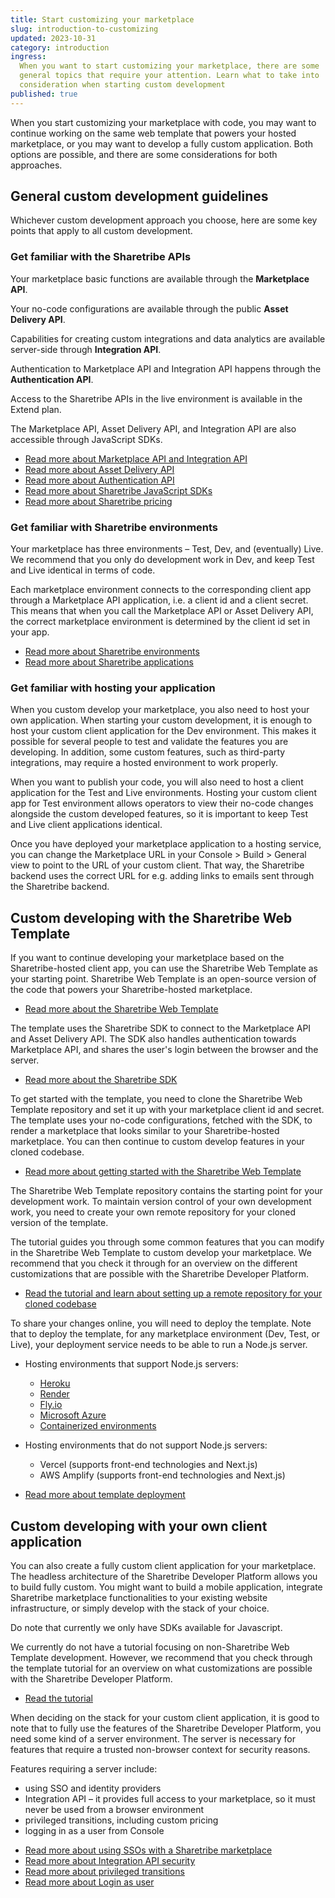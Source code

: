 ```yaml
---
title: Start customizing your marketplace
slug: introduction-to-customizing
updated: 2023-10-31
category: introduction
ingress:
  When you want to start customizing your marketplace, there are some
  general topics that require your attention. Learn what to take into
  consideration when starting custom development
published: true
---
```


When you start customizing your marketplace with code, you may want to
continue working on the same web template that powers your hosted
marketplace, or you may want to develop a fully custom application. Both
options are possible, and there are some considerations for both
approaches.

## General custom development guidelines

Whichever custom development approach you choose, here are some key
points that apply to all custom development.

### Get familiar with the Sharetribe APIs

Your marketplace basic functions are available through the **Marketplace
API**.

Your no-code configurations are available through the public **Asset
Delivery API**.

Capabilities for creating custom integrations and data analytics are
available server-side through **Integration API**.

Authentication to Marketplace API and Integration API happens through
the **Authentication API**.

Access to the Sharetribe APIs in the live environment is available in
the Extend plan.

The Marketplace API, Asset Delivery API, and Integration API are also
accessible through JavaScript SDKs.

- [Read more about Marketplace API and Integration API](/concepts/marketplace-api-integration-api/)
- [Read more about Asset Delivery API](/references/assets/)
- [Read more about Authentication API](/concepts/authentication-api/)
- [Read more about Sharetribe JavaScript SDKs](/concepts/js-sdk/)
- [Read more about Sharetribe pricing](https://www.sharetribe.com/pricing/)

### Get familiar with Sharetribe environments

Your marketplace has three environments – Test, Dev, and (eventually)
Live. We recommend that you only do development work in Dev, and keep
Test and Live identical in terms of code.

Each marketplace environment connects to the corresponding client app
through a Marketplace API application, i.e. a client id and a client
secret. This means that when you call the Marketplace API or Asset
Delivery API, the correct marketplace environment is determined by the
client id set in your app.

- [Read more about Sharetribe environments](/concepts/sharetribe-environments/)
- [Read more about Sharetribe applications](/concepts/applications/)

### Get familiar with hosting your application

When you custom develop your marketplace, you also need to host your own
application. When starting your custom development, it is enough to host
your custom client application for the Dev environment. This makes it
possible for several people to test and validate the features you are
developing. In addition, some custom features, such as third-party
integrations, may require a hosted environment to work properly.

When you want to publish your code, you will also need to host a client
application for the Test and Live environments. Hosting your custom
client app for Test environment allows operators to view their no-code
changes alongside the custom developed features, so it is important to
keep Test and Live client applications identical.

Once you have deployed your marketplace application to a hosting
service, you can change the Marketplace URL in your Console > Build >
General view to point to the URL of your custom client. That way, the
Sharetribe backend uses the correct URL for e.g. adding links to emails
sent through the Sharetribe backend.

## Custom developing with the Sharetribe Web Template

If you want to continue developing your marketplace based on the
Sharetribe-hosted client app, you can use the Sharetribe Web Template as
your starting point. Sharetribe Web Template is an open-source version
of the code that powers your Sharetribe-hosted marketplace.

- [Read more about the Sharetribe Web Template](/template/sharetribe-web-template/)

The template uses the Sharetribe SDK to connect to the Marketplace API
and Asset Delivery API. The SDK also handles authentication towards
Marketplace API, and shares the user's login between the browser and the
server.

- [Read more about the Sharetribe SDK](https://sharetribe.github.io/flex-sdk-js/)

To get started with the template, you need to clone the Sharetribe Web
Template repository and set it up with your marketplace client id and
secret. The template uses your no-code configurations, fetched with the
SDK, to render a marketplace that looks similar to your
Sharetribe-hosted marketplace. You can then continue to custom develop
features in your cloned codebase.

- [Read more about getting started with the Sharetribe Web Template](/introduction/introducing-template/)

The Sharetribe Web Template repository contains the starting point for
your development work. To maintain version control of your own
development work, you need to create your own remote repository for your
cloned version of the template.

The tutorial guides you through some common features that you can modify
in the Sharetribe Web Template to custom develop your marketplace. We
recommend that you check it through for an overview on the different
customizations that are possible with the Sharetribe Developer Platform.

- [Read the tutorial and learn about setting up a remote repository for your cloned codebase](/tutorial/introduction/)

To share your changes online, you will need to deploy the template. Note
that to deploy the template, for any marketplace environment (Dev, Test,
or Live), your deployment service needs to be able to run a Node.js
server.

- Hosting environments that support Node.js servers:

  - [Heroku](https://www.sharetribe.com/docs/template/how-to-deploy-template-to-heroku/)
  - [Render](https://www.sharetribe.com/docs/tutorial/deploy-to-render/)
  - [Fly.io](https://fly.io/docs/js/)
  - [Microsoft Azure](https://learn.microsoft.com/en-us/azure/app-service/quickstart-nodejs?tabs=linux&pivots=development-environment-vscode)
  - [Containerized environments](https://www.sharetribe.com/docs/template/run-template-with-docker/)

- Hosting environments that do not support Node.js servers:
  - Vercel (supports front-end technologies and Next.js)
  - AWS Amplify (supports front-end technologies and Next.js)

* [Read more about template deployment](/template/how-to-deploy-template-to-production/)

## Custom developing with your own client application

You can also create a fully custom client application for your
marketplace. The headless architecture of the Sharetribe Developer
Platform allows you to build fully custom. You might want to build a
mobile application, integrate Sharetribe marketplace functionalities to
your existing website infrastructure, or simply develop with the stack
of your choice.

Do note that currently we only have SDKs available for Javascript.

We currently do not have a tutorial focusing on non-Sharetribe Web
Template development. However, we recommend that you check through the
template tutorial for an overview on what customizations are possible
with the Sharetribe Developer Platform.

- [Read the tutorial](/tutorial/introduction/)

When deciding on the stack for your custom client application, it is
good to note that to fully use the features of the Sharetribe Developer
Platform, you need some kind of a server environment. The server is
necessary for features that require a trusted non-browser context for
security reasons.

Features requiring a server include:

- using SSO and identity providers
- Integration API – it provides full access to your marketplace, so it
  must never be used from a browser environment
- privileged transitions, including custom pricing
- logging in as a user from Console

* [Read more about using SSOs with a Sharetribe marketplace](/concepts/social-logins-and-sso/)
* [Read more about Integration API security](https://github.com/sharetribe/integration-api-examples#warning-usage-with-your-web-app--website)
* [Read more about privileged transitions](/concepts/privileged-transitions/)
* [Read more about Login as user](/how-to/enable-login-as-user/)
